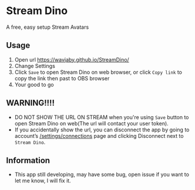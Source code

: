 # Stream Dino
A free, easy setup Stream Avatars

## Usage
1. Open url https://wavjaby.github.io/StreamDino/
2. Change Settings
3. Click `Save` to open Stream Dino on web browser, or click `Copy link` to copy the link then past to OBS browser
4. Your good to go

## WARNING!!!!
* DO NOT SHOW THE URL ON STREAM when you're using `Save` button to open Stream Dino on web(The url will contact your user token).
* If you accidentally show the url, you can disconnect the app by going to account’s [/settings/connections](https://www.twitch.tv/settings/connections) page and clicking Disconnect next to `Stream Dino`.

## Information
* This app still developing, may have some bug, open issue if you want to let me know, I will fix it.